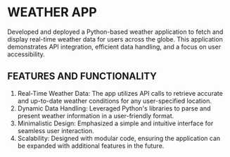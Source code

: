 # WEATHER APP

Developed and deployed a Python-based weather application to fetch and display real-time weather data for users across the globe. This application demonstrates API integration, efficient data handling, and a focus on user accessibility.

## FEATURES AND FUNCTIONALITY

1. Real-Time Weather Data: The app utilizes API calls to retrieve accurate and up-to-date weather conditions for any user-specified location.
2. Dynamic Data Handling: Leveraged Python's libraries to parse and present weather information in a user-friendly format.
3. Minimalistic Design: Emphasized a simple and intuitive interface for seamless user interaction.
4. Scalability: Designed with modular code, ensuring the application can be expanded with additional features in the future.
